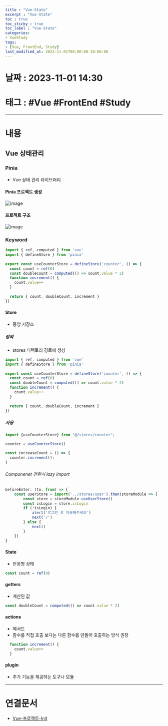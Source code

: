 ```yaml
---
title : "Vue-State"
excerpt : "Vue-State"
toc : true
toc_sticky : true
toc_label : "Vue-State"
categories:
- VueStudy
tags:
- [Vue, FrontEnd, Study]
last_modified_at: 2023-11-01T08:00:00-10:00:00
---
```


# 날짜 : 2023-11-01 14:30

# 태그 : #Vue #FrontEnd #Study
---

# 내용

## Vue 상태관리

### Pinia
- Vue 상태 관리 라이브러리

#### Pinia 프로젝트 생성
  
![image](../../assets/images/CreateVuePiniaProject.png)

#### 프로젝트 구조
  
![image](../../assets/images/VuePiniaProcjectStructure.png)

### Keyword

```javascript
import { ref, computed } from 'vue'  
import { defineStore } from 'pinia'  
  
export const useCounterStore = defineStore('counter', () => {  
  const count = ref(0)  
  const doubleCount = computed(() => count.value * 2)  
  function increment() {  
    count.value++  
  }  
  
  return { count, doubleCount, increment }  
})
```

#### Store
- 중앙 저장소

##### 정의
- stores 디렉토리 경로에 생성

```javascript
import { ref, computed } from 'vue'  
import { defineStore } from 'pinia'  
  
export const useCounterStore = defineStore('counter', () => {  
  const count = ref(0)  
  const doubleCount = computed(() => count.value * 2)  
  function increment() {  
    count.value++  
  }  
  
  return { count, doubleCount, increment }  
})
```

##### 사용

```javascript
import {useCounterStore} from "@/stores/counter";

counter = useCounterStore()

const increaseCount = () => {  
  counter.increment();  
}
```

###### Componenet 전환시 lazy import

```javascript
beforeEnter: (to, from) => {  
    const userStore = import('../stores/user').then(storeModule => {  
        const store = storeModule.useUserStore()  
        const isLogin = store.isLogin  
        if (!isLogin) {  
            alert('로그인 후 이용해주세요')  
            next('/')  
        } else {  
            next()  
        }  
    })  
}
```

#### State
- 반응형 상태

```javascript
const count = ref(0)  
```

#### getters
- 계산된 값

```javascript
const doubleCount = computed(() => count.value * 2)  
```

#### actions
- 메서드
- 함수를 직접 호출 보다는 다른 함수를 만들어 호출하는 방식 권장

```javascript
  function increment() {  
    count.value++  
  }  
```

#### plugin
- 추가 기능을 제공하는 도구나 모듈

---

# 연결문서
- [Vue-프로젝트-Init](../../vuestudy/VueStudy-Vue-프로젝트-Init)